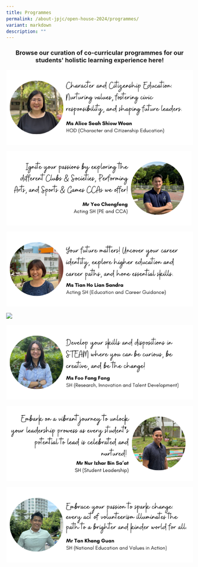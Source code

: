```yaml
---
title: Programmes
permalink: /about-jpjc/open-house-2024/programmes/
variant: markdown
description: ""
---
```

<div align="justify">

<h3><center>Browse our curation of co-curricular programmes for our students' holistic learning experience here!</center></h3>	
</div>
	


		
<a href=""><img src="/images/Open%20house%202024/Programmes/1_CCE.png"></a>

<a href=""><img src="/images/Open%20house%202024/Programmes/2_CCAs.png"></a>

<a href=""><img src="/images/Open%20house%202024/Programmes/3_ECG.png"></a>

<a href=""><img src="/images/Open%20house%202024/Programmes/4_Internationalisation.png"></a>
	
<a href=""><img src="/images/Open%20house%202024/Programmes/5_STEAM.png"></a>

<a href=""><img src="/images/Open%20house%202024/Programmes/6_Student_leadership.png"></a>

<a href=""><img src="/images/Open%20house%202024/Programmes/7_VIA.png"></a>

	
	

